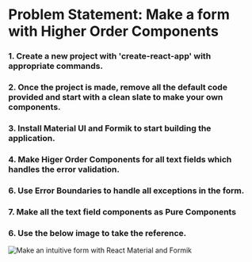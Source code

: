 # Problem Statement: Make a form with Higher Order Components

### 1. Create a new project with 'create-react-app' with appropriate commands.
### 2. Once the project is made, remove all the default code provided and start with a clean slate to make your own components.
### 3. Install Material UI and Formik to start building the application.
### 4. Make Higer Order Components for all text fields which handles the error validation.
### 6. Use Error Boundaries to handle all exceptions in the form.
### 7. Make all the text field components as Pure Components
### 6. Use the below image to take the reference.

![Make an intuitive form with React Material and Formik](https://gitlab-wipro.stackroute.in/mern-react-boilerplates/crs-sur-1030/react-form-practice/-/raw/master/S0118-P1.png)

